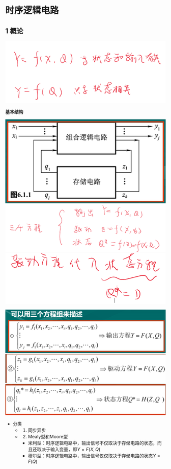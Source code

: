 # 时序逻辑电路


## 1 概论

![alt text](image.png)

**基本结构**

![alt text](image-1.png)
![alt text](image-3.png)
![alt text](image-4.png)


![alt text](image-2.png)
![alt text](image-5.png)
![alt text](image-6.png)

- 分类
  - 1. 同步异步
  - 2. Mealy型和Moore型
    - 米利型：时序逻辑电路中，输出信号不仅取决于存储电路的状态，而且还取决于输入变量，即$Y = F(X,Q)$
    - 穆尔型：时序逻辑电路中，输出信号仅仅取决于存储电路的状态$Y = F(Q)$



